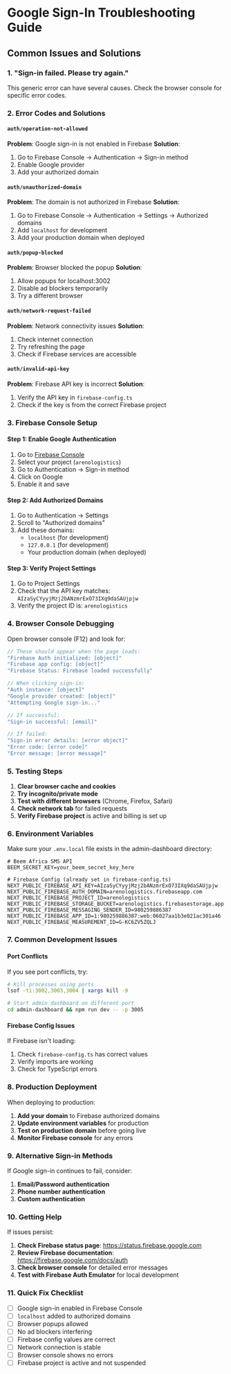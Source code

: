# Google Sign-In Troubleshooting Guide

## Common Issues and Solutions

### 1. "Sign-in failed. Please try again."

This generic error can have several causes. Check the browser console for specific error codes.

### 2. Error Codes and Solutions

#### `auth/operation-not-allowed`
**Problem**: Google sign-in is not enabled in Firebase
**Solution**: 
1. Go to Firebase Console → Authentication → Sign-in method
2. Enable Google provider
3. Add your authorized domain

#### `auth/unauthorized-domain`
**Problem**: The domain is not authorized in Firebase
**Solution**:
1. Go to Firebase Console → Authentication → Settings → Authorized domains
2. Add `localhost` for development
3. Add your production domain when deployed

#### `auth/popup-blocked`
**Problem**: Browser blocked the popup
**Solution**:
1. Allow popups for localhost:3002
2. Disable ad blockers temporarily
3. Try a different browser

#### `auth/network-request-failed`
**Problem**: Network connectivity issues
**Solution**:
1. Check internet connection
2. Try refreshing the page
3. Check if Firebase services are accessible

#### `auth/invalid-api-key`
**Problem**: Firebase API key is incorrect
**Solution**:
1. Verify the API key in `firebase-config.ts`
2. Check if the key is from the correct Firebase project

### 3. Firebase Console Setup

#### Step 1: Enable Google Authentication
1. Go to [Firebase Console](https://console.firebase.google.com)
2. Select your project (`arenologistics`)
3. Go to Authentication → Sign-in method
4. Click on Google
5. Enable it and save

#### Step 2: Add Authorized Domains
1. Go to Authentication → Settings
2. Scroll to "Authorized domains"
3. Add these domains:
   - `localhost` (for development)
   - `127.0.0.1` (for development)
   - Your production domain (when deployed)

#### Step 3: Verify Project Settings
1. Go to Project Settings
2. Check that the API key matches: `AIzaSyCYyyjMzj2bANzmrExO73IXq9daSAUjpjw`
3. Verify the project ID is: `arenologistics`

### 4. Browser Console Debugging

Open browser console (F12) and look for:

```javascript
// These should appear when the page loads:
"Firebase Auth initialized: [object]"
"Firebase app config: [object]"
"Firebase Status: Firebase loaded successfully"

// When clicking sign-in:
"Auth instance: [object]"
"Google provider created: [object]"
"Attempting Google sign-in..."

// If successful:
"Sign-in successful: [email]"

// If failed:
"Sign-in error details: [error object]"
"Error code: [error code]"
"Error message: [error message]"
```

### 5. Testing Steps

1. **Clear browser cache and cookies**
2. **Try incognito/private mode**
3. **Test with different browsers** (Chrome, Firefox, Safari)
4. **Check network tab** for failed requests
5. **Verify Firebase project** is active and billing is set up

### 6. Environment Variables

Make sure your `.env.local` file exists in the admin-dashboard directory:

```env
# Beem Africa SMS API
BEEM_SECRET_KEY=your_beem_secret_key_here

# Firebase Config (already set in firebase-config.ts)
NEXT_PUBLIC_FIREBASE_API_KEY=AIzaSyCYyyjMzj2bANzmrExO73IXq9daSAUjpjw
NEXT_PUBLIC_FIREBASE_AUTH_DOMAIN=arenologistics.firebaseapp.com
NEXT_PUBLIC_FIREBASE_PROJECT_ID=arenologistics
NEXT_PUBLIC_FIREBASE_STORAGE_BUCKET=arenologistics.firebasestorage.app
NEXT_PUBLIC_FIREBASE_MESSAGING_SENDER_ID=980259886387
NEXT_PUBLIC_FIREBASE_APP_ID=1:980259886387:web:06027aa1b3e021ac301a46
NEXT_PUBLIC_FIREBASE_MEASUREMENT_ID=G-KC6ZV5ZQLJ
```

### 7. Common Development Issues

#### Port Conflicts
If you see port conflicts, try:
```bash
# Kill processes using ports
lsof -ti:3002,3003,3004 | xargs kill -9

# Start admin dashboard on different port
cd admin-dashboard && npm run dev -- -p 3005
```

#### Firebase Config Issues
If Firebase isn't loading:
1. Check `firebase-config.ts` has correct values
2. Verify imports are working
3. Check for TypeScript errors

### 8. Production Deployment

When deploying to production:

1. **Add your domain** to Firebase authorized domains
2. **Update environment variables** for production
3. **Test on production domain** before going live
4. **Monitor Firebase console** for any errors

### 9. Alternative Sign-in Methods

If Google sign-in continues to fail, consider:

1. **Email/Password authentication**
2. **Phone number authentication**
3. **Custom authentication**

### 10. Getting Help

If issues persist:

1. **Check Firebase status page**: https://status.firebase.google.com
2. **Review Firebase documentation**: https://firebase.google.com/docs/auth
3. **Check browser console** for detailed error messages
4. **Test with Firebase Auth Emulator** for local development

### 11. Quick Fix Checklist

- [ ] Google sign-in enabled in Firebase Console
- [ ] `localhost` added to authorized domains
- [ ] Browser popups allowed
- [ ] No ad blockers interfering
- [ ] Firebase config values are correct
- [ ] Network connection is stable
- [ ] Browser console shows no errors
- [ ] Firebase project is active and not suspended 